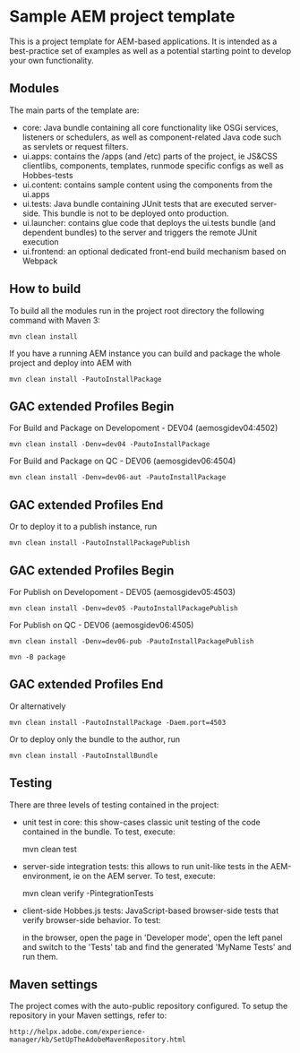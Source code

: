 # Sample AEM project template

This is a project template for AEM-based applications. It is intended as a best-practice set of examples as well as a potential starting point to develop your own functionality.

## Modules

The main parts of the template are:

* core: Java bundle containing all core functionality like OSGi services, listeners or schedulers, as well as component-related Java code such as servlets or request filters.
* ui.apps: contains the /apps (and /etc) parts of the project, ie JS&CSS clientlibs, components, templates, runmode specific configs as well as Hobbes-tests
* ui.content: contains sample content using the components from the ui.apps
* ui.tests: Java bundle containing JUnit tests that are executed server-side. This bundle is not to be deployed onto production.
* ui.launcher: contains glue code that deploys the ui.tests bundle (and dependent bundles) to the server and triggers the remote JUnit execution
* ui.frontend: an optional dedicated front-end build mechanism based on Webpack

## How to build

To build all the modules run in the project root directory the following command with Maven 3:

    mvn clean install

If you have a running AEM instance you can build and package the whole project and deploy into AEM with

    mvn clean install -PautoInstallPackage

## GAC extended Profiles Begin
For Build and Package on Developoment - DEV04 (aemosgidev04:4502)

    mvn clean install -Denv=dev04 -PautoInstallPackage

For Build and Package on QC - DEV06 (aemosgidev06:4504)

    mvn clean install -Denv=dev06-aut -PautoInstallPackage

## GAC extended Profiles End

Or to deploy it to a publish instance, run

    mvn clean install -PautoInstallPackagePublish

## GAC extended Profiles Begin
For Publish on Developoment - DEV05 (aemosgidev05:4503)

    mvn clean install -Denv=dev05 -PautoInstallPackagePublish

For Publish on QC - DEV06 (aemosgidev06:4505)

    mvn clean install -Denv=dev06-pub -PautoInstallPackagePublish

    mvn -B package
## GAC extended Profiles End

Or alternatively

    mvn clean install -PautoInstallPackage -Daem.port=4503

Or to deploy only the bundle to the author, run

    mvn clean install -PautoInstallBundle

## Testing

There are three levels of testing contained in the project:

* unit test in core: this show-cases classic unit testing of the code contained in the bundle. To test, execute:

    mvn clean test

* server-side integration tests: this allows to run unit-like tests in the AEM-environment, ie on the AEM server. To test, execute:

    mvn clean verify -PintegrationTests

* client-side Hobbes.js tests: JavaScript-based browser-side tests that verify browser-side behavior. To test:

    in the browser, open the page in 'Developer mode', open the left panel and switch to the 'Tests' tab and find the generated 'MyName Tests' and run them.

## Maven settings

The project comes with the auto-public repository configured. To setup the repository in your Maven settings, refer to:

    http://helpx.adobe.com/experience-manager/kb/SetUpTheAdobeMavenRepository.html
